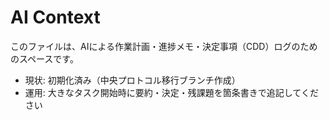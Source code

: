 # AI Context

このファイルは、AIによる作業計画・進捗メモ・決定事項（CDD）ログのためのスペースです。

- 現状: 初期化済み（中央プロトコル移行ブランチ作成）
- 運用: 大きなタスク開始時に要約・決定・残課題を箇条書きで追記してください
